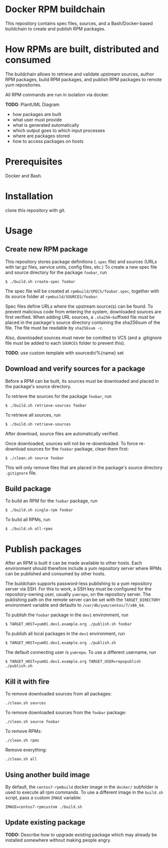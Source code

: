 # Docker RPM buildchain

This repository contains spec files, sources, and a Bash/Docker-based buildchain
to create and publish RPM packages.

# How RPMs are built, distributed and consumed

The buildchain allows to retrieve and validate upstream sources, author RPM
packages, build RPM packages, and publish RPM packages to remote yum
repositories.

All RPM commands are run in isolation via docker.

**TODO**: PlantUML Diagram

- how packages are built
- what user must provide
- what is generated automatically
- which output goes to which input processes
- where are packages stored
- how to access packages on hosts

# Prerequisites

Docker and Bash.

# Installation

clone this repository with git.

# Usage

## Create new RPM package

This repository stores package definitions (`.spec` file) and sources (URLs with
tar.gz files, service units, config files, etc.)  To create a new spec file and
source directory for the package `foobar`, run

    $ ./build.sh create-spec foobar

The spec file will be created at `rpmbuild/SPECS/foobar.spec`, together with its
source folder at `rpmbuild/SOURCES/foobar`.

Spec files define URLs where the upstream source(s) can be found.  To prevent
malicious code from entering the system, downloaded sources are first
verified.   When adding URL sources, a `.sha256`-suffixed file must be placed in
the package's source directory containing the sha256sum of the file.  The file
must be readable by `sha256sum -c`.

Also, downloaded sources must never be comitted to VCS (and a .gitignore file
must be added to each `SOURCES` folder to prevent this).

**TODO**: use custom template with sourcedir/%{name} set

## Download and verify sources for a package

Before a RPM can be built, its sources must be downloaded and placed in the
package's source directory.

To retrieve the sources for the package `foobar`, run

    $ ./build.sh retrieve-sources foobar

To retrieve all sources, run

    $ ./build.sh retrieve-sources

After download, source files are automatically verified.

Once downloaded, sources will not be re-downloaded.  To force re-download
sources for the `foobar` package, clean them first:

    $ ./clean.sh source foobar

This will only remove files that are placed in the package's source directory
`.gitignore` file.

## Build package

To build an RPM for the `foobar` package, run

    $ ./build.sh single-rpm foobar

To build all RPMs, run

    $ ./build.sh all-rpms

# Publish packages

After an RPM is built it can be made available to other hosts.  Each environment
should therefore include a yum repository server where RPMs can be published and
consumed by other hosts.

The buildchain supports password-less publishing to a yum repository server via
SSH.  For this to work, a SSH key must be configured for the repository-owning
user, usually `yumrepo`, on the repository server.  The publishing path on the
remote server can be set with the `TARGET_DIRECTORY` environment variable and
defaults to `/var/db/yum/centos/7/x86_64`.

To publish the `foobar` package in the `dev1` environment, run

    $ TARGET_HOST=yum01.dev1.example.org ./publish.sh foobar

To publish all local packages in the `dev1` environment, run

    $ TARGET_HOST=yum01.dev1.example.org ./publish.sh

The default connecting user is `yumrepo`.  To use a different username, run

    $ TARGET_HOST=yum01.dev1.example.org TARGET_USER=repopublish ./publish.sh

## Kill it with fire

To remove downloaded sources from all packages:

    ./clean.sh sources

To remove downloaded sources from the `foobar` package:

    ./clean.sh source foobar

To remove RPMs:

    ./clean.sh rpms

Remove everything:

    ./clean.sh all

## Using another build image

By default, the `centos7-rpmbuild` docker image in the `docker/` subfolder is
used to execute all rpm commands.  To use a different image in the `build.sh`
script, pass a custom `IMAGE` variable:

    IMAGE=centos7-rpmcustom ./build.sh

## Update existing package

**TODO:** Describe how to upgrade existing package which may already be
installed somewhere without making people angry.
